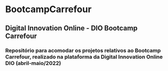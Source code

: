 # BootcampCarrefour
## Digital Innovation Online - DIO Bootcamp Carrefour
### Repositório para acomodar os projetos relativos ao Bootcamp Carrefour, realizado na plataforma da Digital Innovation Online DIO (abril-maio/2022)
